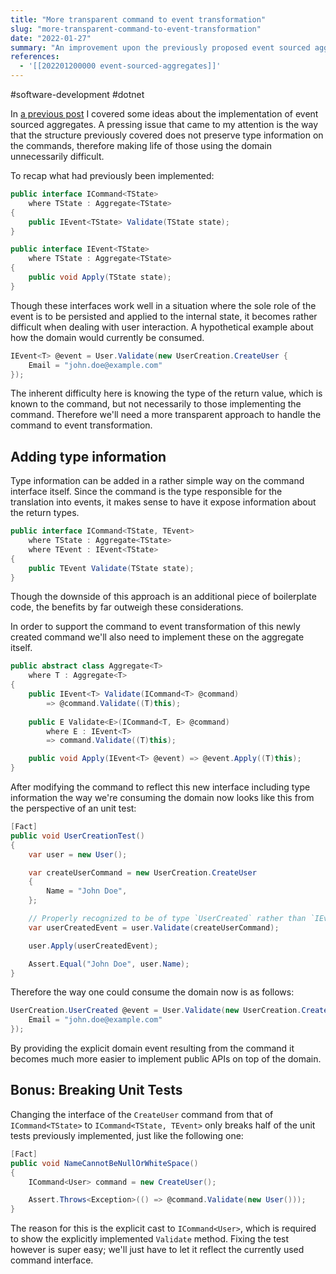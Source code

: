 ```yaml
---
title: "More transparent command to event transformation"
slug: "more-transparent-command-to-event-transformation"
date: "2022-01-27"
summary: "An improvement upon the previously proposed event sourced aggregate where command provides type information about its returned domain events."
references: 
  - '[[202201200000 event-sourced-aggregates]]'
---
```


#software-development #dotnet

In [a previous post](https://www.corstianboerman.com/blog/2022-01-20/event-sourced-aggregates) I covered some ideas about the implementation of event sourced aggregates. A pressing issue that came to my attention is the way that the structure previously covered does not preserve type information on the commands, therefore making life of those using the domain unnecessarily difficult.

To recap what had previously been implemented:

```csharp
public interface ICommand<TState>
    where TState : Aggregate<TState>
{
    public IEvent<TState> Validate(TState state);
} 
```

```csharp
public interface IEvent<TState>
    where TState : Aggregate<TState>
{
    public void Apply(TState state);
}
```

Though these interfaces work well in a situation where the sole role of the event is to be persisted and applied to the internal state, it becomes rather difficult when dealing with user interaction. A hypothetical example about how the domain would currently be consumed.

```csharp
IEvent<T> @event = User.Validate(new UserCreation.CreateUser {
	Email = "john.doe@example.com"
});
```

The inherent difficulty here is knowing the type of the return value, which is known to the command, but not necessarily to those implementing the command. Therefore we'll need a more transparent approach to handle the command to event transformation.

## Adding type information
Type information can be added in a rather simple way on the command interface itself. Since the command is the type responsible for the translation into events, it makes sense to have it expose information about the return types.

```csharp
public interface ICommand<TState, TEvent>
	where TState : Aggregate<TState>
	where TEvent : IEvent<TState>
{
	public TEvent Validate(TState state);
}
```

Though the downside of this approach is an additional piece of boilerplate code, the benefits by far outweigh these considerations.

In order to support the command to event transformation of this newly created command we'll also need to implement these on the aggregate itself.

```csharp
public abstract class Aggregate<T>
	where T : Aggregate<T>
{
	public IEvent<T> Validate(ICommand<T> @command)
		=> @command.Validate((T)this);
	
	public E Validate<E>(ICommand<T, E> @command) 
		where E : IEvent<T>
		=> command.Validate((T)this);

	public void Apply(IEvent<T> @event) => @event.Apply((T)this);
}
```

After modifying the command to reflect this new interface including type information the way we're consuming the domain now looks like this from the perspective of an unit test:

```csharp
[Fact]
public void UserCreationTest()
{
	var user = new User();

	var createUserCommand = new UserCreation.CreateUser
	{
		Name = "John Doe",
	};

	// Properly recognized to be of type `UserCreated` rather than `IEvent<User>`
	var userCreatedEvent = user.Validate(createUserCommand);

	user.Apply(userCreatedEvent);

	Assert.Equal("John Doe", user.Name);
}
```

Therefore the way one could consume the domain now is as follows:

```csharp
UserCreation.UserCreated @event = User.Validate(new UserCreation.CreateUser {
	Email = "john.doe@example.com"
});
```

By providing the explicit domain event resulting from the command it becomes much more easier to implement public APIs on top of the domain.

## Bonus: Breaking Unit Tests
Changing the interface of the `CreateUser` command from that of `ICommand<TState>` to `ICommand<TState, TEvent>` only breaks half of the unit tests previously implemented, just like the following one:

```csharp
[Fact]
public void NameCannotBeNullOrWhiteSpace()
{
	ICommand<User> command = new CreateUser();

	Assert.Throws<Exception>(() => @command.Validate(new User()));
}
```

The reason for this is the explicit cast to `ICommand<User>`, which is required to show the explicitly implemented `Validate` method. Fixing the test however is super easy; we'll just have to let it reflect the currently used command interface.
